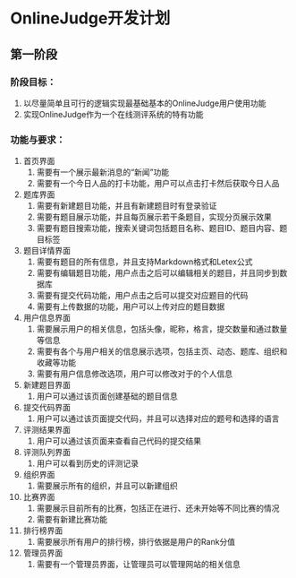 # OnlineJudge开发计划

## 第一阶段

### 阶段目标：

1. 以尽量简单且可行的逻辑实现最基础基本的OnlineJudge用户使用功能
2. 实现OnlineJudge作为一个在线测评系统的特有功能

### 功能与要求：

1. 首页界面
   1. 需要有一个展示最新消息的“新闻”功能
   2. 需要有一个今日人品的打卡功能，用户可以点击打卡然后获取今日人品
2. 题库界面
   1. 需要有新建题目功能，并且有新建题目时有登录验证
   2. 需要有题目展示功能，并且每页展示若干条题目，实现分页展示效果
   3. 需要有题目搜索功能，搜索关键词包括题目名称、题目ID、题目内容、题目标签
3. 题目详情界面
   1. 需要有题目的所有信息，并且支持Markdown格式和Letex公式
   2. 需要有编辑题目功能，用户点击之后可以编辑相关的题目，并且同步到数据库
   3. 需要有提交代码功能，用户点击之后可以提交对应题目的代码
   4. 需要有上传数据的功能，用户可以上传对应的题目数据
4. 用户信息界面
   1. 需要展示用户的相关信息，包括头像，昵称，格言，提交数量和通过数量等信息
   2. 需要有各个与用户相关的信息展示选项，包括主页、动态、题库、组织和收藏等功能
   3. 需要有用户信息修改选项，用户可以修改对于的个人信息
5. 新建题目界面
   1. 用户可以通过该页面创建基础的题目信息
6. 提交代码界面
   1. 用户可以通过该页面提交代码，并且可以选择对应的题号和选择的语言
7. 评测结果界面
   1. 用户可以通过该页面来查看自己代码的提交结果
8. 评测队列界面
   1. 用户可以看到历史的评测记录
9. 组织界面
   1. 需要展示所有的组织，并且可以新建组织
10. 比赛界面
    1. 需要展示目前所有的比赛，包括正在进行、还未开始等不同比赛的情况
    2. 需要有新建比赛功能
11. 排行榜界面
    1. 需要展示所有用户的排行榜，排行依据是用户的Rank分值
12. 管理员界面
    1. 需要有一个管理员界面，让管理员可以管理网站的相关信息

# 

